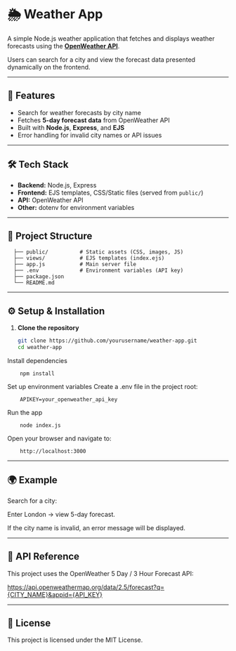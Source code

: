 # 🌦️ Weather App

A simple Node.js weather application that fetches and displays weather forecasts using the **[OpenWeather API](https://openweathermap.org/api)**.  

Users can search for a city and view the forecast data presented dynamically on the frontend.

---

## 🚀 Features
- Search for weather forecasts by city name  
- Fetches **5-day forecast data** from OpenWeather API  
- Built with **Node.js**, **Express**, and **EJS**  
- Error handling for invalid city names or API issues  

---

## 🛠️ Tech Stack
- **Backend:** Node.js, Express  
- **Frontend:** EJS templates, CSS/Static files (served from `public/`)  
- **API:** OpenWeather API  
- **Other:** dotenv for environment variables  

---

## 📂 Project Structure
      
      ├── public/          # Static assets (CSS, images, JS)
      ├── views/           # EJS templates (index.ejs)
      ├── app.js           # Main server file
      ├── .env             # Environment variables (API key)
      ├── package.json     
      └── README.md


---

## ⚙️ Setup & Installation

1. **Clone the repository**
   ```bash
   git clone https://github.com/yourusername/weather-app.git
   cd weather-app

  Install dependencies
  
        npm install
  
  
  Set up environment variables
  Create a .env file in the project root:
  
        APIKEY=your_openweather_api_key
  
  Run the app
  
        node index.js
  
  
  Open your browser and navigate to:
  
        http://localhost:3000

---

## 🌍 Example

Search for a city:

Enter London → view 5-day forecast.

If the city name is invalid, an error message will be displayed.

---

## 🔑 API Reference

This project uses the OpenWeather 5 Day / 3 Hour Forecast API:

https://api.openweathermap.org/data/2.5/forecast?q={CITY_NAME}&appid={API_KEY}

---

## 📜 License

This project is licensed under the MIT License.
